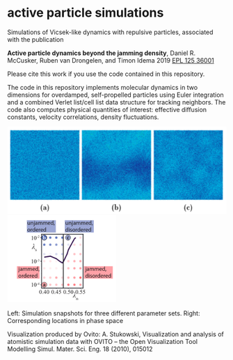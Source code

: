 # active particle simulations
Simulations of Vicsek-like dynamics with repulsive particles, associated with the publication

**Active particle dynamics beyond the jamming density**, Daniel R. McCusker, Ruben van Drongelen, and Timon Idema 2019 [EPL 125 36001](https://dx.doi.org/10.1209/0295-5075/125/36001)

Please cite this work if you use the code contained in this repository.

The code in this repository implements molecular dynamics in two dimensions for overdamped, self-propelled particles using Euler integration and a combined Verlet list/cell list data structure for tracking neighbors. The code also computes physical quantities of interest: effective diffusion constants, velocity correlations, density fluctuations.

<img src="https://github.com/danielmccusker/active-particle-jamming/blob/master/images/snapshots.png?raw=true" height="200">        <img src="https://github.com/danielmccusker/active-particle-jamming/blob/master/images/phase-diagram.png?raw=true" height="200">
 
Left: Simulation snapshots for three different parameter sets. Right: Corresponding locations in phase space

Visualization produced by Ovito:
A. Stukowski, Visualization and analysis of atomistic simulation data with OVITO – the Open Visualization Tool
Modelling Simul. Mater. Sci. Eng. 18 (2010), 015012

